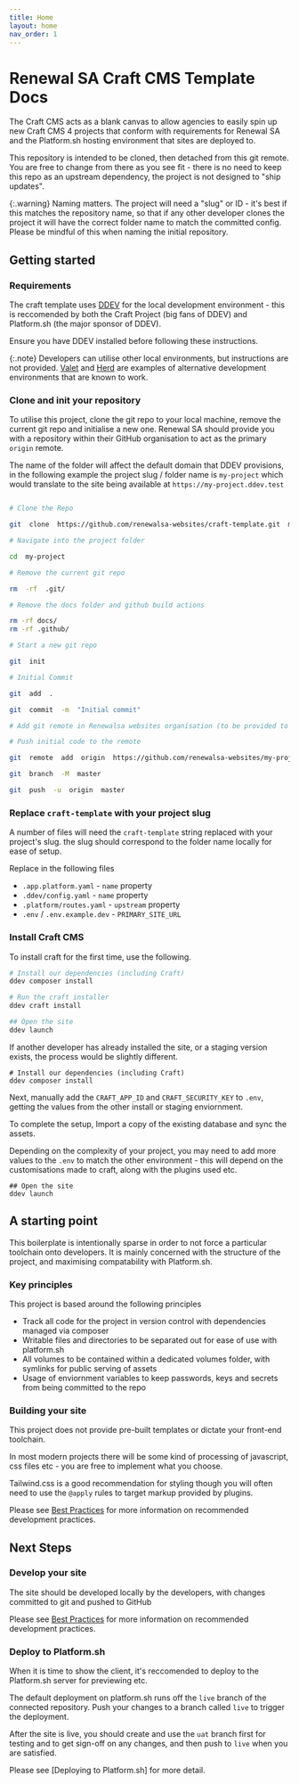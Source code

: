 ```yaml
---
title: Home
layout: home
nav_order: 1
---
```


# Renewal SA Craft CMS Template Docs

The Craft CMS acts as a blank canvas to allow agencies to easily spin up new Craft CMS 4 projects that conform with requirements for Renewal SA and the Platform.sh hosting environment that sites are deployed to.

This repository is intended to be cloned, then detached from this git remote. You are free to change from there as you see fit - there is no need to keep this repo as an upstream dependency, the project is not designed to "ship updates".

{:.warning}
Naming matters. The project will need a "slug" or ID - it's best if this matches the repository name, so that if any other developer clones the project it will have the correct folder name to match the committed config. Please be mindful of this when naming the initial repository.

## Getting started

### Requirements

The craft template uses [DDEV](https://ddev.readthedocs.io/) for the local development environment - this is reccomended by both the Craft Project (big fans of DDEV) and Platform.sh (the major sponsor of DDEV).

Ensure you have DDEV installed before following these instructions.

{:.note}
Developers can utilise other local environments, but instructions are not provided. [Valet](https://laravel.com/docs/10.x/valet) and [Herd](https://herd.laravel.com/) are examples of alternative development environments that are known to work.

### Clone and init your repository

To utilise this project, clone the git repo to your local machine, remove the current git repo and initialise a new one. Renewal SA should provide you with a repository within their GitHub organisation to act as the primary `origin` remote.

The name of the folder will affect the default domain that DDEV provisions, in the following example the project slug / folder name is `my-project` which would translate to the site being available at `https://my-project.ddev.test`

```bash

# Clone the Repo

git  clone  https://github.com/renewalsa-websites/craft-template.git  my-project

# Navigate into the project folder

cd  my-project

# Remove the current git repo

rm  -rf  .git/

# Remove the docs folder and github build actions

rm -rf docs/
rm -rf .github/

# Start a new git repo

git  init

# Initial Commit

git  add  .

git  commit  -m  "Initial commit"

# Add git remote in Renewalsa websites organisation (to be provided to you)

# Push initial code to the remote

git  remote  add  origin  https://github.com/renewalsa-websites/my-project.git

git  branch  -M  master

git  push  -u  origin  master

```

### Replace `craft-template` with your project slug

A number of files will need the `craft-template` string replaced with your project's slug. the slug should correspond to the folder name locally for ease of setup.

Replace in the following files

- `.app.platform.yaml` - `name` property
- `.ddev/config.yaml` - `name` property
- `.platform/routes.yaml` - `upstream` property
- `.env` / `.env.example.dev` - `PRIMARY_SITE_URL` 

### Install Craft CMS
To install craft for the first time, use the following.

```bash
# Install our dependencies (including Craft)
ddev composer install

# Run the craft installer
ddev craft install

## Open the site
ddev launch

```

If another developer has already installed the site, or a staging version exists, the process would be slightly different.

```
# Install our dependencies (including Craft)
ddev composer install
```

Next, manually add the `CRAFT_APP_ID` and `CRAFT_SECURITY_KEY` to `.env`, getting the values from the other install or staging enviornment.

To complete the setup, Import a copy of the existing database and sync the assets.

Depending on the complexity of your project, you may need to add more values to the `.env` to match the other environment - this will depend on the customisations made to craft, along with the plugins used etc.

```
## Open the site
ddev launch
```

## A starting point

This boilerplate is intentionally sparse in order to not force a particular toolchain onto developers. It is mainly concerned with the structure of the project, and maximising compatability with Platform.sh.

### Key principles

This project is based around the following principles

- Track all code for the project in version control with dependencies managed via composer
- Writable files and directories to be separated out for ease of use with platform.sh
- All volumes to be contained within a dedicated volumes folder, with symlinks for public serving of assets
- Usage of enviornment variables to keep passwords, keys and secrets from being committed to the repo

### Building your site

This project does not provide pre-built templates or dictate your front-end toolchain. 

In most modern projects there will be some kind of processing of javascript, css files etc - you are free to implement what you choose. 

Tailwind.css is a good recommendation for styling though you will often need to use the `@apply` rules to target markup provided by plugins.

Please see [Best Practices](#) for more information on recommended development practices.

## Next Steps

### Develop your site

The site should be developed locally by the developers, with changes committed to git and pushed to GitHub

Please see [Best Practices](#) for more information on recommended development practices.

### Deploy to Platform.sh

When it is time to show the client, it's reccomended to deploy to the Platform.sh server for previewing etc.

The default deployment on platform.sh runs off the `live` branch of the connected repository. Push your changes to a branch called `live` to trigger the deployment.

After the site is live, you should create and use the `uat` branch first for testing and to get sign-off on any changes, and then push to `live` when you are satisfied.

Please see [Deploying to Platform.sh] for more detail.